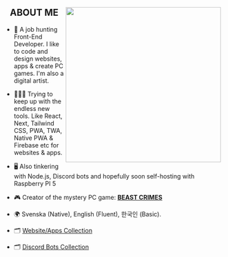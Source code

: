 <div>
  <img align="right" height="360" src="https://i.imgur.com/MCN99Ey.png">
  <h2 align="center">ABOUT ME</h2>

- 🐧 A job hunting Front-End Developer. I like to code and design websites, apps & create PC games. I'm also a digital artist.
  
- 👨🏻‍💻 Trying to keep up with the endless new tools. Like React, Next, Tailwind CSS, PWA, TWA, Native PWA & Firebase etc for websites & apps.

- 🖥️ Also tinkering with Node.js, Discord bots and hopefully soon self-hosting with Raspberry PI 5
  
- 🎮 Creator of the mystery PC game: [**BEAST CRIMES**](https://www.beastcrimes.com/)
  
- 🌍 Svenska (Native), English (Fluent), 한국인 (Basic).

- 🗂️ [Website/Apps Collection](https://github.com/stars/LinkTheCoder/lists/websites-apps)
  
- 🗂️ [Discord Bots Collection](https://github.com/stars/LinkTheCoder/lists/bots)
